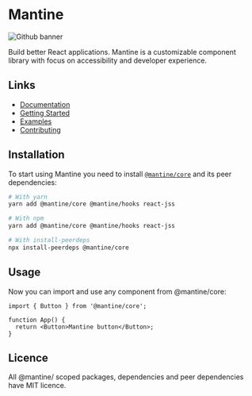 # Mantine

![Github banner](https://github.com/mantinedev/mantine/raw/master/github-banner.svg)

Build better React applications. Mantine is a customizable component library with focus on accessibility and developer experience.

## Links

- [Documentation](https://mantine.dev/)
- [Getting Started](https://mantine.dev/getting-started/)
- [Examples](https://mantine.dev/examples/)
- [Contributing](https://mantine.dev/source/)

## Installation

To start using Mantine you need to install [`@mantine/core`](https://www.npmjs.com/package/@mantine/core) and its peer dependencies:

```sh
# With yarn
yarn add @mantine/core @mantine/hooks react-jss

# With npm
yarn add @mantine/core @mantine/hooks react-jss

# With install-peerdeps
npx install-peerdeps @mantine/core
```

## Usage

Now you can import and use any component from @mantine/core:

```tsx
import { Button } from '@mantine/core';

function App() {
  return <Button>Mantine button</Button>;
}
```

## Licence

All @mantine/ scoped packages, dependencies and peer dependencies have MIT licence.
